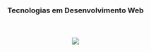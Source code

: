 <h3 align="center">
Tecnologias em Desenvolvimento Web

<p>&nbsp;</p>
<img src="https://img.shields.io/badge/node.js-6DA55F?style=for-the-badge&logo=node.js&logoColor=white"/>
</h3>
